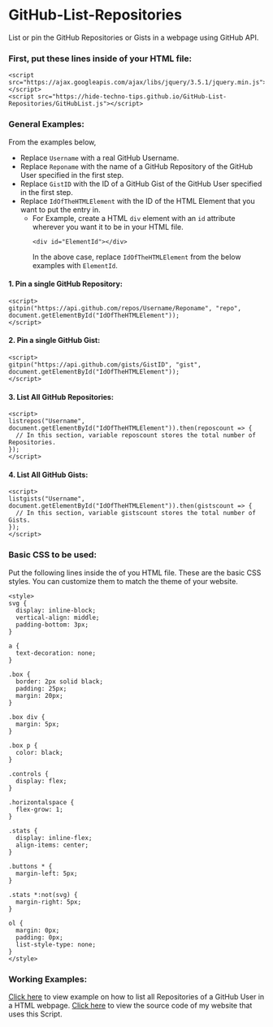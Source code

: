 # GitHub-List-Repositories
List or pin the GitHub Repositories or Gists in a webpage using GitHub API.

### First, put these lines inside <head></head> of your HTML file:
```
<script src="https://ajax.googleapis.com/ajax/libs/jquery/3.5.1/jquery.min.js"></script>
<script src="https://hide-techno-tips.github.io/GitHub-List-Repositories/GitHubList.js"></script>
```

### General Examples:
From the examples below,
* Replace `Username` with a real GitHub Username.
* Replace `Reponame` with the name of a GitHub Repository of the GitHub User specified in the first step.
* Replace `GistID` with the ID of a GitHub Gist of the GitHub User specified in the first step.
* Replace `IdOfTheHTMLElement` with the ID of the HTML Element that you want to put the entry in.
  * For Example, create a HTML `div` element with an `id` attribute wherever you want it to be in your HTML file.
    ```
    <div id="ElementId"></div>
    ```
    In the above case, replace `IdOfTheHTMLElement` from the below examples with `ElementId`.

#### 1. Pin a single GitHub Repository:
```
<script>
gitpin("https://api.github.com/repos/Username/Reponame", "repo", document.getElementById("IdOfTheHTMLElement"));
</script>
```

#### 2. Pin a single GitHub Gist:
```
<script>
gitpin("https://api.github.com/gists/GistID", "gist", document.getElementById("IdOfTheHTMLElement"));
</script>
```

#### 3. List All GitHub Repositories:
```
<script>
listrepos("Username", document.getElementById("IdOfTheHTMLElement")).then(reposcount => {
  // In this section, variable reposcount stores the total number of Repositories.
});
</script>
```

#### 4. List All GitHub Gists:
```
<script>
listgists("Username", document.getElementById("IdOfTheHTMLElement")).then(gistscount => {
  // In this section, variable gistscount stores the total number of Gists.
});
</script>
```

### Basic CSS to be used:
Put the following lines inside the <head></head> of you HTML file. These are the basic CSS styles. You can customize them to match the theme of your website.
```
<style>
svg {
  display: inline-block;
  vertical-align: middle;
  padding-bottom: 3px;
}

a {
  text-decoration: none;
}

.box {
  border: 2px solid black;
  padding: 25px;
  margin: 20px;
}

.box div {
  margin: 5px;
}

.box p {
  color: black;
}

.controls {
  display: flex;
}

.horizontalspace {
  flex-grow: 1;
}

.stats {
  display: inline-flex;
  align-items: center;
}

.buttons * {
  margin-left: 5px;
}

.stats *:not(svg) {
  margin-right: 5px;
}

ol {
  margin: 0px;
  padding: 0px;
  list-style-type: none;
}
</style>
```

### Working Examples:
[Click here](https://jsfiddle.net/HiDe_Techno_Tips/rka0wpoq/) to view example on how to list all Repositories of a GitHub User in a HTML webpage.
[Click here](https://github.com/HiDe-Techno-Tips/HiDe-Techno-Tips.github.io) to view the source code of my website that uses this Script.
